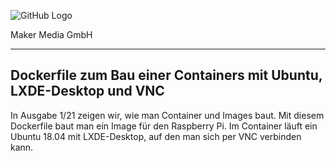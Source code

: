 ![GitHub Logo](http://www.heise.de/make/icons/make_logo.png)

Maker Media GmbH

***

## Dockerfile zum Bau einer Containers mit Ubuntu, LXDE-Desktop und VNC

In Ausgabe 1/21 zeigen wir, wie man Container und Images baut. Mit diesem Dockerfile baut man ein Image für den Raspberry Pi.
Im Container läuft ein Ubuntu 18.04 mit LXDE-Desktop, auf den man sich per VNC verbinden kann.
